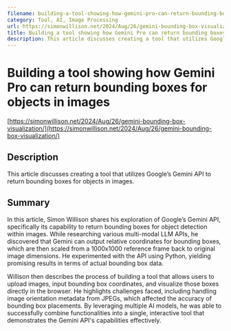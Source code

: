 ```yaml
---
filename: building-a-tool-showing-how-gemini-pro-can-return-bounding-boxes-for-objects-in-images
category: Tool, AI, Image Processing
url: https://simonwillison.net/2024/Aug/26/gemini-bounding-box-visualization/
title: Building a tool showing how Gemini Pro can return bounding boxes for objects in images
description: This article discusses creating a tool that utilizes Google’s Gemini API to return bounding boxes for objects in images.
---
```

# Building a tool showing how Gemini Pro can return bounding boxes for objects in images

[https://simonwillison.net/2024/Aug/26/gemini-bounding-box-visualization/](https://simonwillison.net/2024/Aug/26/gemini-bounding-box-visualization/)

## Description

This article discusses creating a tool that utilizes Google’s Gemini API to return bounding boxes for objects in images.

## Summary

In this article, Simon Willison shares his exploration of Google’s Gemini API, specifically its capability to return bounding boxes for object detection within images. While researching various multi-modal LLM APIs, he discovered that Gemini can output relative coordinates for bounding boxes, which are then scaled from a 1000x1000 reference frame back to original image dimensions. He experimented with the API using Python, yielding promising results in terms of actual bounding box data.

Willison then describes the process of building a tool that allows users to upload images, input bounding box coordinates, and visualize those boxes directly in the browser. He highlights challenges faced, including handling image orientation metadata from JPEGs, which affected the accuracy of bounding box placements. By leveraging multiple AI models, he was able to successfully combine functionalities into a single, interactive tool that demonstrates the Gemini API's capabilities effectively.
